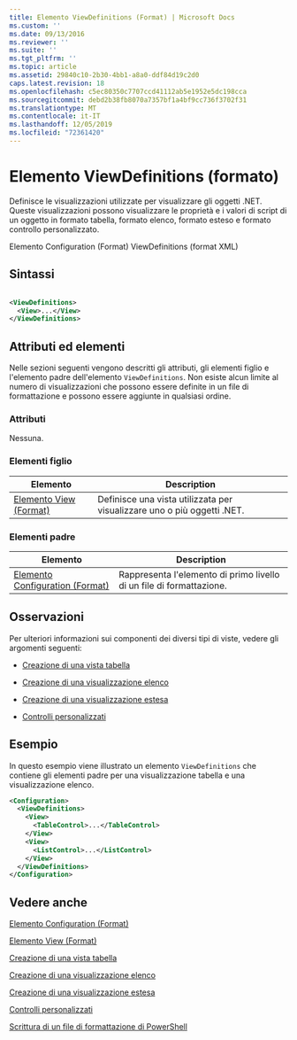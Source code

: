 ```yaml
---
title: Elemento ViewDefinitions (Format) | Microsoft Docs
ms.custom: ''
ms.date: 09/13/2016
ms.reviewer: ''
ms.suite: ''
ms.tgt_pltfrm: ''
ms.topic: article
ms.assetid: 29840c10-2b30-4bb1-a8a0-ddf84d19c2d0
caps.latest.revision: 18
ms.openlocfilehash: c5ec80350c7707ccd41112ab5e1952e5dc198cca
ms.sourcegitcommit: debd2b38fb8070a7357bf1a4bf9cc736f3702f31
ms.translationtype: MT
ms.contentlocale: it-IT
ms.lasthandoff: 12/05/2019
ms.locfileid: "72361420"
---
```

# <a name="viewdefinitions-element-format"></a>Elemento ViewDefinitions (formato)

Definisce le visualizzazioni utilizzate per visualizzare gli oggetti .NET. Queste visualizzazioni possono visualizzare le proprietà e i valori di script di un oggetto in formato tabella, formato elenco, formato esteso e formato controllo personalizzato.

Elemento Configuration (Format) ViewDefinitions (format XML)

## <a name="syntax"></a>Sintassi

```xml

<ViewDefinitions>
  <View>...</View>
</ViewDefinitions>
```

## <a name="attributes-and-elements"></a>Attributi ed elementi

Nelle sezioni seguenti vengono descritti gli attributi, gli elementi figlio e l'elemento padre dell'elemento `ViewDefinitions`. Non esiste alcun limite al numero di visualizzazioni che possono essere definite in un file di formattazione e possono essere aggiunte in qualsiasi ordine.

### <a name="attributes"></a>Attributi

Nessuna.

### <a name="child-elements"></a>Elementi figlio

|Elemento|Description|
|-------------|-----------------|
|[Elemento View (Format)](./view-element-format.md)|Definisce una vista utilizzata per visualizzare uno o più oggetti .NET.|

### <a name="parent-elements"></a>Elementi padre

|Elemento|Description|
|-------------|-----------------|
|[Elemento Configuration (Format)](./configuration-element-format.md)|Rappresenta l'elemento di primo livello di un file di formattazione.|

## <a name="remarks"></a>Osservazioni

Per ulteriori informazioni sui componenti dei diversi tipi di viste, vedere gli argomenti seguenti:

- [Creazione di una vista tabella](./creating-a-table-view.md)

- [Creazione di una visualizzazione elenco](./creating-a-list-view.md)

- [Creazione di una visualizzazione estesa](./creating-a-wide-view.md)

- [Controlli personalizzati](./creating-custom-controls.md)

## <a name="example"></a>Esempio

In questo esempio viene illustrato un elemento `ViewDefinitions` che contiene gli elementi padre per una visualizzazione tabella e una visualizzazione elenco.

```xml
<Configuration>
  <ViewDefinitions>
    <View>
      <TableControl>...</TableControl>
    </View>
    <View>
      <ListControl>...</ListControl>
    </View>
  </ViewDefinitions>
</Configuration>
```

## <a name="see-also"></a>Vedere anche

[Elemento Configuration (Format)](./configuration-element-format.md)

[Elemento View (Format)](./view-element-format.md)

[Creazione di una vista tabella](./creating-a-table-view.md)

[Creazione di una visualizzazione elenco](./creating-a-list-view.md)

[Creazione di una visualizzazione estesa](./creating-a-wide-view.md)

[Controlli personalizzati](./creating-custom-controls.md)

[Scrittura di un file di formattazione di PowerShell](./writing-a-powershell-formatting-file.md)
